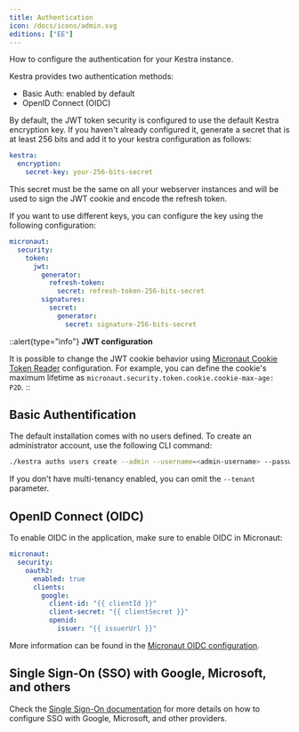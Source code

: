 ```yaml
---
title: Authentication
icon: /docs/icons/admin.svg
editions: ["EE"]
---
```


How to configure the authentication for your Kestra instance.

Kestra provides two authentication methods:

- Basic Auth: enabled by default
- OpenID Connect (OIDC)

By default, the JWT token security is configured to use the default Kestra encryption key. If you haven't already configured it, generate a secret that is at least 256 bits and add it to your kestra configuration as follows:

```yaml
kestra:
  encryption:
    secret-key: your-256-bits-secret
```

This secret must be the same on all your webserver instances and will be used to sign the JWT cookie and encode the refresh token.

If you want to use different keys, you can configure the key using the following configuration:

```yaml
micronaut:
  security:
    token:
      jwt:
        generator:
          refresh-token:
            secret: refresh-token-256-bits-secret
        signatures:
          secret:
            generator:
              secret: signature-256-bits-secret
```


::alert{type="info"}
**JWT configuration**

It is possible to change the JWT cookie behavior using [Micronaut Cookie Token Reader](https://micronaut-projects.github.io/micronaut-security/latest/guide/#cookieToken) configuration. For example, you can define the cookie's maximum lifetime as `micronaut.security.token.cookie.cookie-max-age: P2D`.
::

## Basic Authentification

The default installation comes with no users defined. To create an administrator account, use the following CLI command:

```bash
./kestra auths users create --admin --username=<admin-username> --password=<admin-password> --tenant=<tenant-id>
```

If you don't have multi-tenancy enabled, you can omit the `--tenant` parameter.

## OpenID Connect (OIDC)

To enable OIDC in the application, make sure to enable OIDC in Micronaut:

```yaml
micronaut:
  security:
    oauth2:
      enabled: true
      clients:
        google:
          client-id: "{{ clientId }}"
          client-secret: "{{ clientSecret }}"
          openid:
            issuer: "{{ issuerUrl }}"
```

More information can be found in the [Micronaut OIDC configuration](https://micronaut-projects.github.io/micronaut-security/latest/guide/#openid-configuration).

## Single Sign-On (SSO) with Google, Microsoft, and others

Check the [Single Sign-On documentation](./sso/index.md) for more details on how to configure SSO with Google, Microsoft, and other providers.
